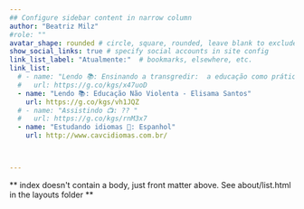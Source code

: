 ```yaml
---
## Configure sidebar content in narrow column
author: "Beatriz Milz"
#role: ""
avatar_shape: rounded # circle, square, rounded, leave blank to exclude
show_social_links: true # specify social accounts in site config
link_list_label: "Atualmente:"  # bookmarks, elsewhere, etc.
link_list:
  # - name: "Lendo 📚: Ensinando a transgredir:  a educação como prática da liberdade - bell hooks"
  #   url: https://g.co/kgs/x47uoD
  - name: "Lendo 📚: Educação Não Violenta - Elisama Santos"
    url: https://g.co/kgs/vh1JQZ    
  # - name: "Assistindo 📺: ?? "
  #   url: https://g.co/kgs/rnM3x7
  - name: "Estudando idiomas 📗: Espanhol️"
    url: http://www.cavcidiomas.com.br/



---
```


** index doesn't contain a body, just front matter above.
See about/list.html in the layouts folder **
